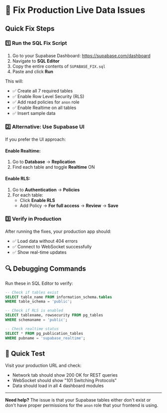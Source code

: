# 🚨 Fix Production Live Data Issues

## Quick Fix Steps

### 1️⃣ Run the SQL Fix Script

1. Go to your Supabase Dashboard: https://supabase.com/dashboard
2. Navigate to **SQL Editor**
3. Copy the entire contents of `SUPABASE_FIX.sql`
4. Paste and click **Run**

This will:
- ✅ Create all 7 required tables
- ✅ Enable Row Level Security (RLS)
- ✅ Add read policies for `anon` role
- ✅ Enable Realtime on all tables
- ✅ Insert sample data

### 2️⃣ Alternative: Use Supabase UI

If you prefer the UI approach:

#### Enable Realtime:
1. Go to **Database** → **Replication**
2. Find each table and toggle **Realtime** ON

#### Enable RLS:
1. Go to **Authentication** → **Policies**
2. For each table:
   - Click **Enable RLS**
   - Add Policy → **For full access** → **Review** → **Save**

### 3️⃣ Verify in Production

After running the fixes, your production app should:
- ✅ Load data without 404 errors
- ✅ Connect to WebSocket successfully
- ✅ Show real-time updates

## 🔍 Debugging Commands

Run these in SQL Editor to verify:

```sql
-- Check if tables exist
SELECT table_name FROM information_schema.tables 
WHERE table_schema = 'public';

-- Check if RLS is enabled
SELECT tablename, rowsecurity FROM pg_tables 
WHERE schemaname = 'public';

-- Check realtime status
SELECT * FROM pg_publication_tables 
WHERE pubname = 'supabase_realtime';
```

## 🚀 Quick Test

Visit your production URL and check:
- Network tab should show 200 OK for REST queries
- WebSocket should show "101 Switching Protocols"
- Data should load in all 4 dashboard modules

---

**Need help?** The issue is that your Supabase tables either don't exist or don't have proper permissions for the `anon` role that your frontend is using.